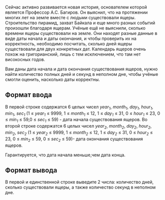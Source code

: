 Сейчас активно развивается новая история, основателем которой является Профессор А.С. 
Багиров. Он выяснил, что на протяжении многих лет на земле вместе с людьми существовали 
ящеры. Строительство пирамид, захват Байкала и еще много разных событий произошли 
благодаря ящерам.
Учёные ещё не выяснили, сколько времени ящеры существовали на земле. Они находят 
разные данные в виде даты начала и даты окончания, и чтобы проверить их на корректность, 
необходимо посчитать, сколько дней ящеры существовали для двух конкретных дат. 
Календарь ящеров очень похож на григорианский, лишь с тем исключением, что там нет 
високосных годов.

Вам даны дата начала и дата окончания существования ящеров, нужно найти количество 
полных дней и секунд в неполном дне, чтобы учёные смогли оценить, насколько даты 
корректны.

## Формат ввода
В первой строке содержатся 6 целых чисел *year<sub>1</sub>*, *month<sub>1</sub>*, *day<sub>1</sub>*, *hour<sub>1</sub>*, *min<sub>1</sub>*, *sec<sub>1</sub>*
(1 ≤ *year<sub>1</sub>* ≤ 9999, 1 ≤ *month<sub>1</sub>* ≤ 12, 1 ≤ *day<sub>1</sub>* ≤ 31, 0 ≤ *hour<sub>1</sub>* ≤ 23, 0 ≤ *min<sub>1</sub>* ≤ 59,0 ≤ *sec<sub>1</sub>* ≤ 59) - дата начала существования ящеров.
Во второй строке содержатся 6 целых чисел *year<sub>2</sub>*, *month<sub>2</sub>*, *day<sub>2</sub>*, *hour<sub>2</sub>*, *min<sub>2</sub>*, *sec<sub>2</sub>*
(1 ≤ *year<sub>2</sub>* ≤ 9999, 1 ≤ *month<sub>2</sub>* ≤ 12, 1 ≤ *day<sub>2</sub>* ≤ 31, 0 ≤ *hour<sub>2</sub>* ≤ 23, 0 ≤ *min<sub>2</sub>* ≤ 59, 0 ≤ *sec<sub>2</sub>* ≤ 59)- дата окончания существования ящеров.

Гарантируется, что дата начала меньше,чем дата конца.

## Формат вывода
В первой и единственной строке выведите 2 числа: количество дней, сколько существовали 
ящеры, а также количество секунд в неполном дне.
